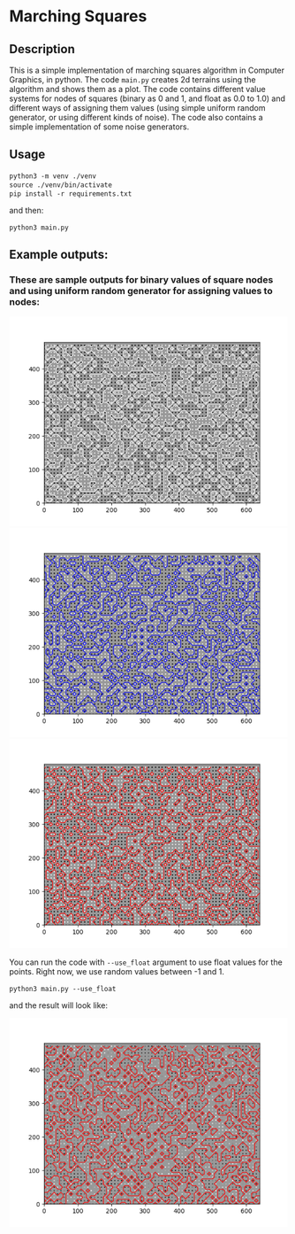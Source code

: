 # Marching Squares

## Description
This is a simple implementation of marching squares algorithm in Computer Graphics, in python.
The code `main.py` creates 2d terrains using the algorithm and shows them as a plot. The code contains different value systems for nodes of squares (binary as 0 and 1, and float as 0.0 to 1.0) and different ways of assigning them values (using simple uniform random generator, or using different kinds of noise). The code also contains a simple implementation of some noise generators.

## Usage
```
python3 -m venv ./venv
source ./venv/bin/activate
pip install -r requirements.txt
```
and then:
```
python3 main.py
```

## Example outputs:

### These are sample outputs for binary values of square nodes and using uniform random generator for assigning values to nodes:

![Example output 1](./plots/random_grid_1.png)
![Example output 2](./plots/random_grid_2.png)
![Example output 3](./plots/random_grid_3.png)

You can run the code with `--use_float` argument to use float values for the points. Right now, we use random values between -1 and 1.
```
python3 main.py --use_float
```

and the result will look like:

![Example output 4](./plots/random_grid_4.png)